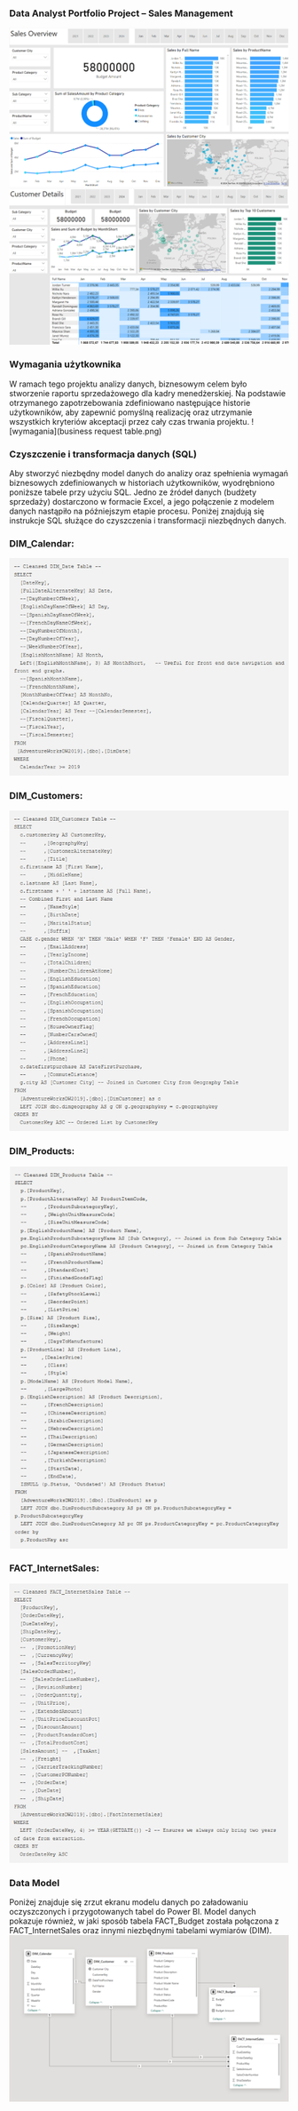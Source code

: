 ### Data Analyst Portfolio Project – Sales Management

![dashboard1](dashboard1.png)
![dashboard2](dashboard2.png)

### Wymagania użytkownika
W ramach tego projektu analizy danych, biznesowym celem było stworzenie raportu sprzedażowego dla kadry menedżerskiej. 
Na podstawie otrzymanego zapotrzebowania zdefiniowano następujące historie użytkowników, aby zapewnić pomyślną realizację oraz utrzymanie wszystkich kryteriów akceptacji przez cały czas trwania projektu.
![wymagania](business request table.png)

### Czyszczenie i transformacja danych (SQL)
Aby stworzyć niezbędny model danych do analizy oraz spełnienia wymagań biznesowych zdefiniowanych w historiach użytkowników, wyodrębniono poniższe tabele przy użyciu SQL.
Jedno ze źródeł danych (budżety sprzedaży) dostarczono w formacie Excel, a jego połączenie z modelem danych nastąpiło na późniejszym etapie procesu.
Poniżej znajdują się instrukcje SQL służące do czyszczenia i transformacji niezbędnych danych.

### DIM_Calendar:
![calendar](DIM_CALENDAR.png)
### DIM_Customers:
![Customers](DIM_CUSTOMERS.png)
### DIM_Products:
![Product](DIM_PRODUCTS.png)
### FACT_InternetSales:
![SALES](DIM_FACTSALES.png)
### Data Model
Poniżej znajduje się zrzut ekranu modelu danych po załadowaniu oczyszczonych i przygotowanych tabel do Power BI.
Model danych pokazuje również, w jaki sposób tabela FACT_Budget została połączona z FACT_InternetSales oraz innymi niezbędnymi tabelami wymiarów (DIM).
![model](DATA_MODEL.png)









